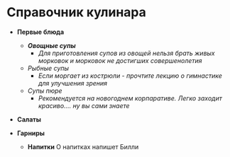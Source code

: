 # __Справочник кулинара__
* __Первые блюда__
    * _**Овощные супы**_
        * _Для приготовления супов из овощей нельзя брать живых морковок и морковок не достигших совершенолетия_
    * _*Рыбные супы*_
        * _Если моргает из кострюли - прочтите лекцию о гимнастике для улучшения зрения_
    * _*Супы пюре*_
        * _Рекомендуется на новогоднем корпаративе. Легко заходит красиво.... ну вы сами знаете_

* __Салаты__
* __Гарниры__
  * __Напитки__
    О напитках напишет Билли